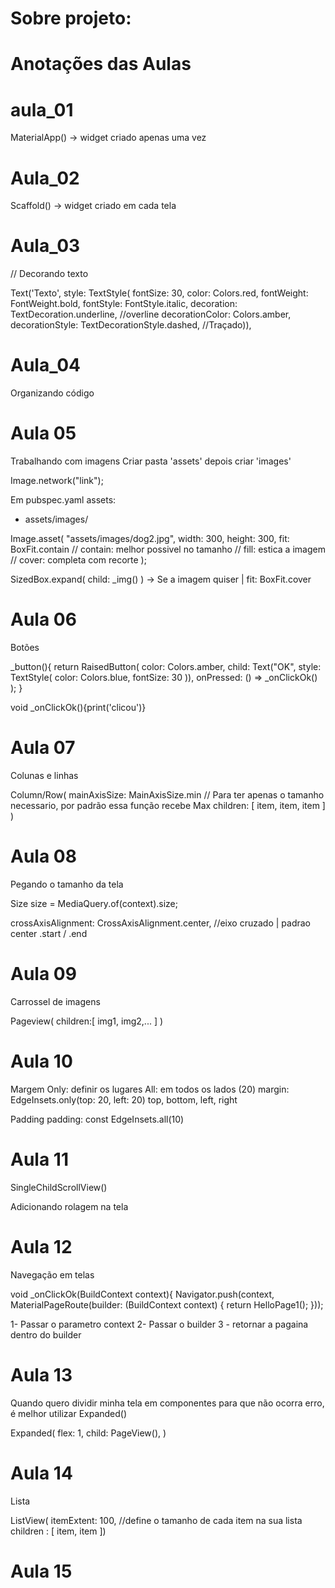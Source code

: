 # Sobre projeto: 

# Anotações das Aulas

# aula_01

MaterialApp() -> widget criado apenas uma vez

# Aula_02

Scaffold() -> widget criado em cada tela

# Aula_03 

// Decorando texto

Text('Texto', style: TextStyle(
fontSize: 30,  color: Colors.red,
fontWeight: FontWeight.bold,
fontStyle: FontStyle.italic,
decoration: TextDecoration.underline, //overline
decorationColor: Colors.amber,
decorationStyle: TextDecorationStyle.dashed, //Traçado)),

# Aula_04 

Organizando código

# Aula 05

Trabalhando com imagens
Criar pasta 'assets' depois criar 'images'

Image.network("link");

Em pubspec.yaml
assets:
- assets/images/

Image.asset(
"assets/images/dog2.jpg",
width: 300,
height: 300,
fit: BoxFit.contain
// contain: melhor possivel no tamanho
// fill: estica a imagem
// cover: completa com recorte
);

SizedBox.expand(
child: _img()
) -> Se a imagem quiser | fit: BoxFit.cover

# Aula 06

Botões

_button(){
return RaisedButton(
color: Colors.amber,
child: Text("OK", style:
TextStyle(
color: Colors.blue,
fontSize: 30
)),
onPressed: () => _onClickOk()
);
}

void _onClickOk(){print('clicou')}

# Aula 07

Colunas e linhas

Column/Row(
mainAxisSize: MainAxisSize.min // Para ter apenas o tamanho necessario, por padrão essa função recebe Max
children: [
item,
item,
item
]
)

# Aula 08

Pegando o tamanho da tela

Size size = MediaQuery.of(context).size;

crossAxisAlignment: CrossAxisAlignment.center, //eixo cruzado | padrao center
.start / .end 

# Aula 09

Carrossel de imagens

Pageview(
children:[
img1,
img2,...
]
)

# Aula 10

Margem
Only: definir os lugares
All: em todos os lados (20)
margin: EdgeInsets.only(top: 20, left: 20)
top, bottom, left, right

Padding
padding: const EdgeInsets.all(10)

# Aula 11

SingleChildScrollView()

Adicionando rolagem na tela


# Aula 12

Navegação em telas

void _onClickOk(BuildContext context){
Navigator.push(context, MaterialPageRoute(builder: (BuildContext context) {
return HelloPage1();
}));

1- Passar o parametro context
2- Passar o builder
3 - retornar a pagaina dentro do builder



# Aula 13

Quando quero dividir minha tela em componentes
para que não ocorra erro, é melhor utilizar Expanded()

Expanded(
flex: 1,
child: PageView(),
)

# Aula 14

Lista

ListView(
itemExtent: 100, //define o tamanho de cada item na sua lista
children : 
[
item,
item
])

# Aula 15




